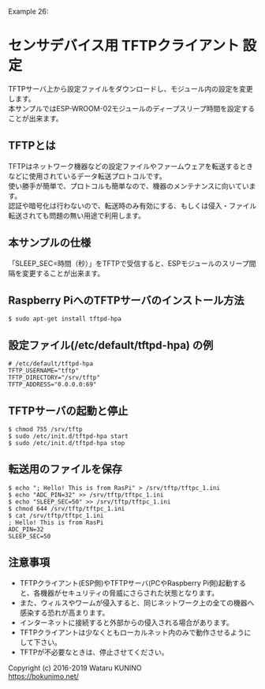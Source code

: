 Example 26:
# センサデバイス用 TFTPクライアント 設定

TFTPサーバ上から設定ファイルをダウンロードし、モジュール内の設定を変更します。  
本サンプルではESP-WROOM-02モジュールのディープスリープ時間を設定することが出来ます。

## TFTPとは

TFTPはネットワーク機器などの設定ファイルやファームウェアを転送するときなどに使用されているデータ転送プロトコルです。  
使い勝手が簡単で、プロトコルも簡単なので、機器のメンテナンスに向いています。  
認証や暗号化は行わないので、転送時のみ有効にする、もしくは侵入・ファイル転送されても問題の無い用途で利用します。  

## 本サンプルの仕様

「SLEEP_SEC=時間（秒）」をTFTPで受信すると、ESPモジュールのスリープ間隔を変更することが出来ます。  

## Raspberry PiへのTFTPサーバのインストール方法

    $ sudo apt-get install tftpd-hpa
    
## 設定ファイル(/etc/default/tftpd-hpa) の例

    # /etc/default/tftpd-hpa
    TFTP_USERNAME="tftp"
    TFTP_DIRECTORY="/srv/tftp"
    TFTP_ADDRESS="0.0.0.0:69"

## TFTPサーバの起動と停止

    $ chmod 755 /srv/tftp
    $ sudo /etc/init.d/tftpd-hpa start
    $ sudo /etc/init.d/tftpd-hpa stop

## 転送用のファイルを保存

    $ echo "; Hello! This is from RasPi" > /srv/tftp/tftpc_1.ini
    $ echo "ADC_PIN=32" >> /srv/tftp/tftpc_1.ini
    $ echo "SLEEP_SEC=50" >> /srv/tftp/tftpc_1.ini
    $ chmod 644 /srv/tftp/tftpc_1.ini
    $ cat /srv/tftp/tftpc_1.ini
    ; Hello! This is from RasPi
    ADC_PIN=32
    SLEEP_SEC=50

## 注意事項

* TFTPクライアント(ESP側)やTFTPサーバ(PCやRaspberry Pi側)起動すると、各機器がセキュリティの脅威にさらされた状態となります。
* また、ウィルスやワームが侵入すると、同じネットワーク上の全ての機器へ感染する恐れが高まります。
* インターネットに接続すると外部からの侵入される場合があります。
* TFTPクライアントは少なくともローカルネット内のみで動作させるようにして下さい。
* TFTPが不必要なときは、停止させてください。

Copyright (c) 2016-2019 Wataru KUNINO  
<https://bokunimo.net/>
